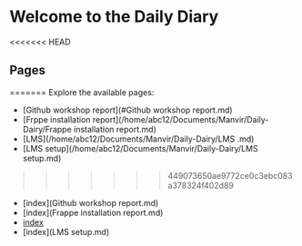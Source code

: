 # Welcome to the Daily Diary

<<<<<<< HEAD
## Pages
=======
Explore the available pages:

- [Github workshop report](#Github workshop report.md)
- [Frppe installation report](/home/abc12/Documents/Manvir/Daily-Dairy/Frappe installation report.md)
- [LMS](/home/abc12/Documents/Manvir/Daily-Dairy/LMS .md)
- [LMS setup](/home/abc12/Documents/Manvir/Daily-Dairy/LMS setup.md)
>>>>>>> 449073650ae9772ce0c3ebc083a378324f402d89

- [index](Github workshop report.md)
- [index](Frappe installation report.md)
- [index](LMS.md)
- [index](LMS setup.md)



